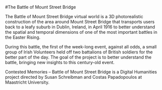 #The Battle of Mount Street Bridge

The Battle of Mount Street Bridge virtual world is a 3D photorealistic construction of the area around Mount Street Bridge that transports users back to a leafy suburb in Dublin, Ireland, in April 1916 to better understand the spatial and temporal dimensions of one of the most important battles in the Easter Rising.  

During this battle, the first of the week-long event, against all odds, a small group of Irish Volunteers held off two battalions of British soldiers for the better part of the day. The goal of the project is to better understand the battle, bringing new insights to this century-old event. 

Contested Memories – Battle of Mount Street Bridge is a Digital Humanities project directed by Susan Schreibman and Costas Papadopoulos at Maastricht University.